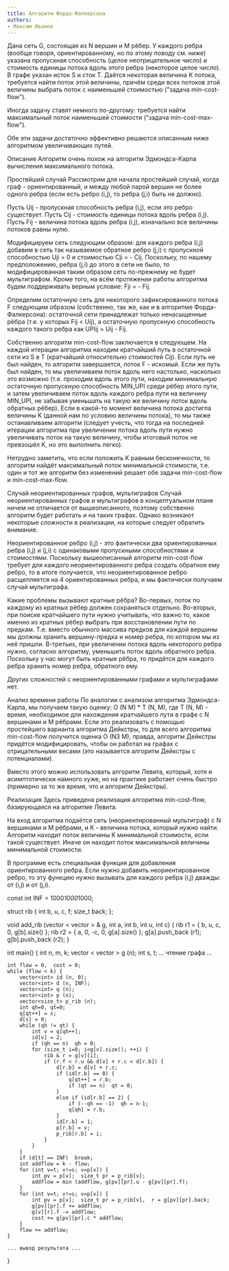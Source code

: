 ```yaml
---
title: Алгоритм Форда-Фалкерсона
authors:
- Максим Иванов
---
```


Дана сеть G, состоящая из N вершин и M рёбер. У каждого ребра (вообще говоря, ориентированному, но по этому поводу см. ниже) указана пропускная способность (целое неотрицательное число) и стоимость единицы потока вдоль этого ребра (некоторое целое число). В графе указан исток S и сток T. Даётся некоторая величина K потока, требуется найти поток этой величины, причём среди всех потоков этой величины выбрать поток с наименьшей стоимостью ("задача min-cost-flow").

Иногда задачу ставят немного по-другому: требуется найти максимальный поток наименьшей стоимости ("задача min-cost-max-flow").

Обе эти задачи достаточно эффективно решаются описанным ниже алгоритмом увеличивающих путей.

Описание
Алгоритм очень похож на алгоритм Эдмондса-Карпа вычисления максимального потока.

Простейший случай
Рассмотрим для начала простейший случай, когда граф - ориентированный, и между любой парой вершин не более одного ребра (если есть ребро (i,j), то ребра (j,i) быть не должно).

Пусть Uij - пропускная способность ребра (i,j), если это ребро существует. Пусть Cij - стоимость единицы потока вдоль ребра (i,j). Пусть Fij - величина потока вдоль ребра (i,j), изначально все величины потоков равны нулю.

Модифицируем сеть следующим образом: для каждого ребра (i,j) добавим в сеть так называемое обратное ребро (j,i) с пропускной способностью Uji = 0 и стоимостью Cji = - Cij. Поскольку, по нашему предположению, ребра (j,i) до этого в сети не было, то модифицированная таким образом сеть по-прежнему не будет мультиграфом. Кроме того, на всём протяжении работы алгоритма будем поддерживать верным условие: Fji = - Fij.

Определим остаточную сеть для некоторого зафиксированного потока F следующим образом (собственно, так же, как и в алгоритме Форда-Фалкерсона): остаточной сети принадлежат только ненасыщенные рёбра (т.е. у которых Fij < Uij), а остаточную пропускную способность каждого такого ребра как UPIij = Uij - Fij.

Собственно алгоритм min-cost-flow заключается в следующем. На каждой итерации алгоритма находим кратчайший путь в остаточной сети из S в T (кратчайший относительно стоимостей Cij). Если путь не был найден, то алгоритм завершается, поток F - искомый. Если же путь был найден, то мы увеличиваем поток вдоль него настолько, насколько это возможно (т.е. проходим вдоль этого пути, находим минимальную остаточную пропускную способность MIN_UPI среди рёбер этого пути, и затем увеличиваем поток вдоль каждого ребра пути на величину MIN_UPI, не забывая уменьшать на такую же величину поток вдоль обратных рёбер). Если в какой-то момент величина потока достигла величины K (данной нам по условию величины потока), то мы также останавливаем алгоритм (следует учесть, что тогда на последней итерации алгоритма при увеличении потока вдоль пути нужно увеличивать поток на такую величину, чтобы итоговый поток не превзошёл K, но это выполнить легко).

Нетрудно заметить, что если положить K равным бесконечности, то алгоритм найдёт максимальный поток минимальной стоимости, т.е. один и тот же алгоритм без изменений решает обе задачи min-cost-flow и min-cost-max-flow.

Случай неориентированных графов, мультиграфов
Случай неориентированных графов и мультиграфов в концептуальном плане ничем не отличается от вышеописанного, поэтому собственно алгоритм будет работать и на таких графах. Однако возникают некоторые сложности в реализации, на которые следует обратить внимание.

Неориентированное ребро (i,j) - это фактически два ориентированных ребра (i,j) и (j,i) с одинаковыми пропускными способностями и стоимостями. Поскольку вышеописанный алгоритм min-cost-flow требует для каждого неориентированного ребра создать обратное ему ребро, то в итоге получается, что неориентированное ребро расщепляется на 4 ориентированных ребра, и мы фактически получаем случай мультиграфа.

Какие проблемы вызывают кратные рёбра? Во-первых, поток по каждому из кратных рёбер должен сохраняться отдельно. Во-вторых, при поиске кратчайшего пути нужно учитывать, что важно то, какое именно из кратных рёбер выбрать при восстановлении пути по предкам. Т.е. вместо обычного массива предков для каждой вершины мы должны хранить вершину-предка и номер ребра, по котором мы из неё пришли. В-третьих, при увеличении потока вдоль некоторого ребра нужно, согласно алгоритму, уменьшить поток вдоль обратного ребра. Поскольку у нас могут быть кратные рёбра, то придётся для каждого ребра хранить номер ребра, обратного ему.

Других сложностей с неориентированными графами и мультиграфами нет.

Анализ времени работы
По аналогии с анализом алгоритма Эдмондса-Карпа, мы получаем такую оценку: O (N M) * T (N, M), где T (N, M) - время, необходимое для нахождения кратчайшего пути в графе с N вершинами и M рёбрами. Если это реализовать с помощью простейшего варианта алгоритма Дейкстры, то для всего алгоритма min-cost-flow получится оценка O (N3 M), правда, алгоритм Дейкстры придётся модифицировать, чтобы он работал на графах с отрицательными весами (это называется алгоритм Дейкстры с потенциалами).

Вместо этого можно использовать алгоритм Левита, который, хотя и асимптотически намного хуже, но на практике работает очень быстро (примерно за то же время, что и алгоритм Дейкстры).

Реализация
Здесь приведена реализация алгоритма min-cost-flow, базирующаяся на алгоритме Левита.

На вход алгоритма подаётся сеть (неориентированный мультиграф) с N вершинами и M рёбрами, и K - величина потока, который нужно найти. Алгоритм находит поток величины K минимальной стоимости, если такой существует. Иначе он находит поток максимальной величины минимальной стоимости.

В программе есть специальная функция для добавления ориентированного ребра. Если нужно добавить неориентированное ребро, то эту функцию нужно вызывать для каждого ребра (i,j) дважды: от (i,j) и от (j,i).

const int INF = 1000*1000*1000;

struct rib {
	int b, u, c, f;
	size_t back;
};

void add_rib (vector < vector<rib> > & g, int a, int b, int u, int c) {
	rib r1 = { b, u, c, 0, g[b].size() };
	rib r2 = { a, 0, -c, 0, g[a].size() };
	g[a].push_back (r1);
	g[b].push_back (r2);
}

int main()
{
	int n, m, k;
	vector < vector<rib> > g (n);
	int s, t;
	... чтение графа ...

	int flow = 0,  cost = 0;
	while (flow < k) {
		vector<int> id (n, 0);
		vector<int> d (n, INF);
		vector<int> q (n);
		vector<int> p (n);
		vector<size_t> p_rib (n);
		int qh=0, qt=0;
		q[qt++] = s;
		d[s] = 0;
		while (qh != qt) {
			int v = q[qh++];
			id[v] = 2;
			if (qh == n)  qh = 0;
			for (size_t i=0; i<g[v].size(); ++i) {
				rib & r = g[v][i];
				if (r.f < r.u && d[v] + r.c < d[r.b]) {
					d[r.b] = d[v] + r.c;
					if (id[r.b] == 0) {
						q[qt++] = r.b;
						if (qt == n)  qt = 0;
					}
					else if (id[r.b] == 2) {
						if (--qh == -1)  qh = n-1;
						q[qh] = r.b;
					}
					id[r.b] = 1;
					p[r.b] = v;
					p_rib[r.b] = i;
				}
			}
		}
		if (d[t] == INF)  break;
		int addflow = k - flow;
		for (int v=t; v!=s; v=p[v]) {
			int pv = p[v];  size_t pr = p_rib[v];
			addflow = min (addflow, g[pv][pr].u - g[pv][pr].f);
		}
		for (int v=t; v!=s; v=p[v]) {
			int pv = p[v];  size_t pr = p_rib[v],  r = g[pv][pr].back;
			g[pv][pr].f += addflow;
			g[v][r].f -= addflow;
			cost += g[pv][pr].c * addflow;
		}
		flow += addflow;
	}

	... вывод результата ...

}